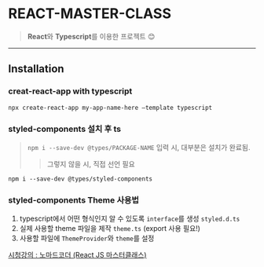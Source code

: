 # REACT-MASTER-CLASS
>**React**와 **Typescript**를 이용한 프로젝트 😊

---

## Installation
### creat-react-app with typescript
```
npx create-react-app my-app-name-here —template typescript
``` 

### styled-components 설치 후 ts
> ``npm i --save-dev @types/PACKAGE-NAME`` 입력 시, 대부분은 설치가 완료됨. 
>> 그렇지 않을 시, 직접 선언 필요
```
npm i --save-dev @types/styled-components
```


### styled-components Theme 사용법
1. typescript에서 어떤 형식인지 알 수 있도록 ``interface``를 생성 ``styled.d.ts``
2. 실제 사용할 theme 파일을 제작 ``theme.ts`` (export 사용 필요!)
3. 사용할 파일에 ``ThemeProvider``와 ``theme``를 설정


[시청강의 : 노마드코더
(React JS 마스터클래스)](https://nomadcoders.co, "강의페이지로 이동")

